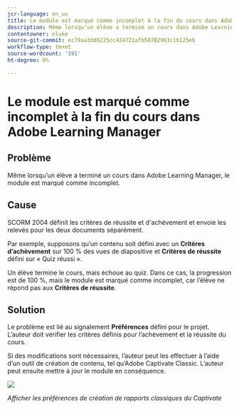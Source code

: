 ```yaml
---
jcr-language: en_us
title: Le module est marqué comme incomplet à la fin du cours dans Adobe Learning Manager
description: Même lorsqu’un élève a terminé un cours dans Adobe Learning Manager, le module est marqué comme incomplet.
contentowner: nluke
source-git-commit: ec79aa3dd6225cc424721afb50702963c1b125eb
workflow-type: tm+mt
source-wordcount: '191'
ht-degree: 0%

---
```




# Le module est marqué comme incomplet à la fin du cours dans Adobe Learning Manager

## Problème

Même lorsqu’un élève a terminé un cours dans Adobe Learning Manager, le module est marqué comme incomplet.

## Cause

SCORM 2004 définit les critères de réussite et d&#39;achèvement et envoie les relevés pour les deux documents séparément.

Par exemple, supposons qu’un contenu soit défini avec un **Critères d’achèvement** sur 100 % des vues de diapositive et **Critères de réussite** défini sur « Quiz réussi ».

Un élève termine le cours, mais échoue au quiz. Dans ce cas, la progression est de 100 %, mais le module est marqué comme incomplet, car l’élève ne répond pas aux **Critères de réussite**.

## Solution

Le problème est lié au signalement **Préférences** défini pour le projet. L’auteur doit vérifier les critères définis pour l’achèvement et la réussite du cours.

Si des modifications sont nécessaires, l’auteur peut les effectuer à l’aide d’un outil de création de contenu, tel qu’Adobe Captivate Classic. L’auteur peut ensuite mettre à jour le module en conséquence.

![](assets/scorm.png)

*Afficher les préférences de création de rapports classiques du Captivate*
